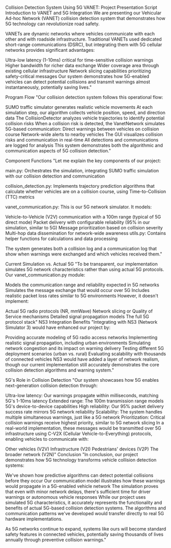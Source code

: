 Collision Detection System Using 5G VANET: Project Presentation Script
Introduction to VANET and 5G Integration
We are presenting our Vehicular Ad-hoc Network (VANET) collision detection system that demonstrates how 5G technology can revolutionize road safety.

VANETs are dynamic networks where vehicles communicate with each other and with roadside infrastructure. Traditional VANETs used dedicated short-range communications (DSRC), but integrating them with 5G cellular networks provides significant advantages:

Ultra-low latency (1-10ms) critical for time-sensitive collision warnings
Higher bandwidth for richer data exchange
Wider coverage area through existing cellular infrastructure
Network slicing capabilities prioritizing safety-critical messages
Our system demonstrates how 5G-enabled vehicles can detect potential collisions and transmit warnings almost instantaneously, potentially saving lives."

Program Flow
"Our collision detection system follows this operational flow:

SUMO traffic simulator generates realistic vehicle movements
At each simulation step, our algorithm collects vehicle position, speed, and direction data
The CollisionDetector analyzes vehicle trajectories to identify potential collision risks
When a collision risk is detected, the VanetNetwork simulates 5G-based communication:
Direct warnings between vehicles on collision course
Network-wide alerts to nearby vehicles
The GUI visualizes collision risks and communication in real-time
All detections and communications are logged for analysis
This system demonstrates both the algorithmic and communication aspects of 5G collision detection."

Component Functions
"Let me explain the key components of our project:

main.py: Orchestrates the simulation, integrating SUMO traffic simulation with our collision detection and communication

collision_detection.py: Implements trajectory prediction algorithms that calculate whether vehicles are on a collision course, using Time-to-Collision (TTC) metrics

vanet_communication.py: This is our 5G network simulator. It models:

Vehicle-to-Vehicle (V2V) communication with a 100m range (typical of 5G direct mode)
Packet delivery with configurable reliability (95% in our simulation, similar to 5G)
Message prioritization based on collision severity
Multi-hop data dissemination for network-wide awareness
utils.py: Contains helper functions for calculations and data processing

The system generates both a collision log and a communication log that show when warnings were exchanged and which vehicles received them."

Current Simulation vs. Actual 5G
"To be transparent, our implementation simulates 5G network characteristics rather than using actual 5G protocols. Our vanet_communication.py module:

Models the communication range and reliability expected in 5G networks
Simulates the message exchange that would occur over 5G
Includes realistic packet loss rates similar to 5G environments
However, it doesn't implement:

Actual 5G radio protocols (NR, mmWave)
Network slicing or Quality of Service mechanisms
Detailed signal propagation models
The full 5G protocol stack"
NS3 Integration Benefits
"Integrating with NS3 (Network Simulator 3) would have enhanced our project by:

Providing accurate modeling of 5G radio access networks
Implementing realistic signal propagation, including urban environments
Simulating network congestion and its impact on warning delivery
Testing different 5G deployment scenarios (urban vs. rural)
Evaluating scalability with thousands of connected vehicles
NS3 would have added a layer of network realism, though our current implementation still accurately demonstrates the core collision detection algorithms and warning system."

5G's Role in Collision Detection
"Our system showcases how 5G enables next-generation collision detection through:

Ultra-low latency: Our warnings propagate within milliseconds, matching 5G's 1-10ms latency
Extended range: The 100m transmission range models 5G's device-to-device capabilities
High reliability: Our 95% packet delivery success rate mirrors 5G network reliability
Scalability: The system handles multiple simultaneous warnings, just like a 5G network
Prioritization: Critical collision warnings receive highest priority, similar to 5G network slicing
In a real-world implementation, these messages would be transmitted over 5G infrastructure using C-V2X (Cellular Vehicle-to-Everything) protocols, enabling vehicles to communicate with:

Other vehicles (V2V)
Infrastructure (V2I)
Pedestrians' devices (V2P)
The broader network (V2N)"
Conclusion
"In conclusion, our project demonstrates how 5G technology transforms vehicle collision detection systems:

We've shown how predictive algorithms can detect potential collisions before they occur
Our communication model illustrates how these warnings would propagate in a 5G-enabled vehicle network
The simulation proves that even with minor network delays, there's sufficient time for driver warnings or autonomous vehicle responses
While our project uses simulated 5G characteristics, it accurately represents the functionality and benefits of actual 5G-based collision detection systems. The algorithms and communication patterns we've developed would transfer directly to real 5G hardware implementations.

As 5G networks continue to expand, systems like ours will become standard safety features in connected vehicles, potentially saving thousands of lives annually through preventive collision warnings."
